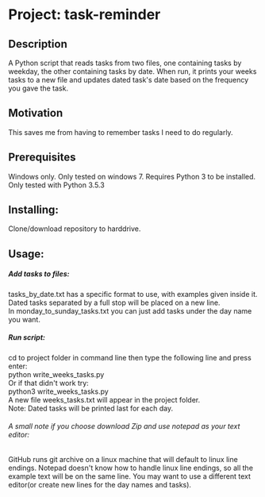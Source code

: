 # Project: task-reminder

## Description
A Python script that reads tasks from two files, one containing tasks by weekday, the other containing tasks by date. When run, it prints your weeks tasks to a new file and updates dated task's date based on the frequency you gave the task.

## Motivation
This saves me from having to remember tasks I need to do regularly.

## Prerequisites
Windows only. Only tested on windows 7. 
Requires Python 3 to be installed. Only tested with Python 3.5.3

## Installing: 
Clone/download repository to harddrive.

## Usage:
##### Add tasks to files:
tasks_by_date.txt has a specific format to use, with examples given inside it.  
Dated tasks separated by a full stop will be placed on a new line.  
In monday_to_sunday_tasks.txt you can just add tasks under the day name you want.
##### Run script:
cd to project folder in command line then type the following line and press enter:  
python write_weeks_tasks.py  
Or if that didn't work try:  
python3 write_weeks_tasks.py  
A new file weeks_tasks.txt will appear in the project folder.  
Note: Dated tasks will be printed last for each day.  

###### A small note if you choose download Zip and use notepad as your text editor:  
GitHub runs git archive on a linux machine that will default to linux line endings. Notepad doesn't know how to handle linux line endings, so all the example text will be on the same line. You may want to use a different text editor(or create new lines for the day names and tasks).
